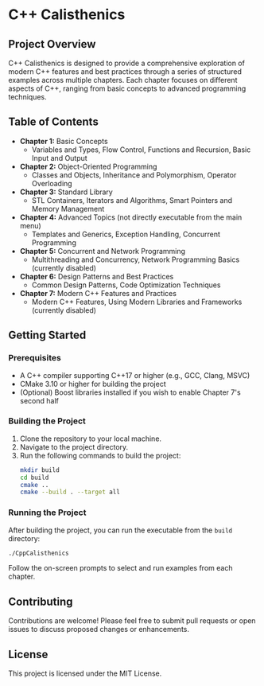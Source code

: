 # C++ Calisthenics

## Project Overview
C++ Calisthenics is designed to provide a comprehensive exploration of modern C++ features and best practices through a series of structured examples across multiple chapters. Each chapter focuses on different aspects of C++, ranging from basic concepts to advanced programming techniques.

## Table of Contents
- **Chapter 1:** Basic Concepts
  - Variables and Types, Flow Control, Functions and Recursion, Basic Input and Output
- **Chapter 2:** Object-Oriented Programming
  - Classes and Objects, Inheritance and Polymorphism, Operator Overloading
- **Chapter 3:** Standard Library
  - STL Containers, Iterators and Algorithms, Smart Pointers and Memory Management
- **Chapter 4:** Advanced Topics (not directly executable from the main menu)
  - Templates and Generics, Exception Handling, Concurrent Programming
- **Chapter 5:** Concurrent and Network Programming
  - Multithreading and Concurrency, Network Programming Basics (currently disabled)
- **Chapter 6:** Design Patterns and Best Practices
  - Common Design Patterns, Code Optimization Techniques
- **Chapter 7:** Modern C++ Features and Practices
  - Modern C++ Features, Using Modern Libraries and Frameworks (currently disabled)

## Getting Started

### Prerequisites
- A C++ compiler supporting C++17 or higher (e.g., GCC, Clang, MSVC)
- CMake 3.10 or higher for building the project
- (Optional) Boost libraries installed if you wish to enable Chapter 7's second half

### Building the Project
1. Clone the repository to your local machine.
2. Navigate to the project directory.
3. Run the following commands to build the project:
   ```bash
   mkdir build
   cd build
   cmake ..
   cmake --build . --target all
   ```

### Running the Project
After building the project, you can run the executable from the `build` directory:
```bash
./CppCalisthenics
```
Follow the on-screen prompts to select and run examples from each chapter.

## Contributing
Contributions are welcome! Please feel free to submit pull requests or open issues to discuss proposed changes or enhancements.

## License
This project is licensed under the MIT License.
